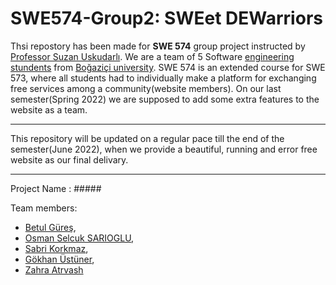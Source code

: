 # SWE574-Group2: SWEet DEWarriors

Thsi repostory has been made for **SWE 574** group project instructed by [Professor Suzan Uskudarlı](https://www.cmpe.boun.edu.tr/tr/people/suzan.uskudarli). We are a team of 5 Software [engineering stundents](https://www.cmpe.boun.edu.tr/tr/graduate/swe) from [Boğaziçi university](http://www.boun.edu.tr). SWE 574 is an extended course for SWE 573, where all students had to individually make a platform for exchanging free services among a community(website members). On our last semester(Spring 2022) we are supposed to add some extra features to the website as a team.

***

This repository will be updated on a regular pace till the end of the semester(June 2022), when we provide a beautiful, running and error free website as our final delivary.

***

Project Name : #####

Team members: 
- [Betul Güreş](https://github.com/betty-gures/SWE-573),
- [Osman Selcuk SARIOGLU](https://github.com/ossarioglu/SWE573-repo), 
- [Sabri Korkmaz](https://github.com/SabriKorkmaz/project-x),
- [Gökhan Üstüner](https://github.com/gokhanustuner/swe-573-fall-2021),
- [Zahra Atrvash](https://github.com/sahar-avsh/ZahraAtrvash-SWE573)
